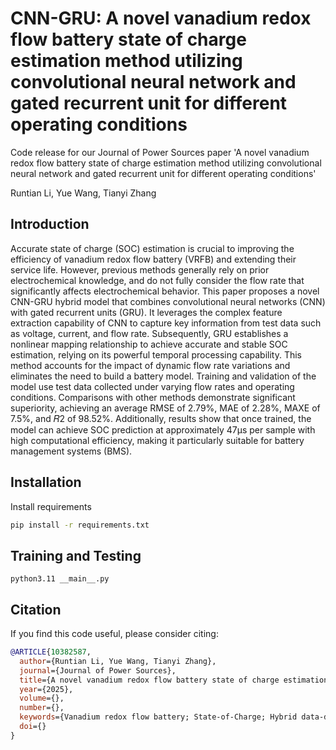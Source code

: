 # CNN-GRU: A novel vanadium redox flow battery state of charge estimation method utilizing convolutional neural network and gated recurrent unit for different operating conditions

Code release for our Journal of Power Sources paper 'A novel vanadium redox flow battery state of charge estimation method utilizing convolutional neural network and gated recurrent unit for different operating conditions'

Runtian Li, Yue Wang, Tianyi Zhang

## Introduction

Accurate state of charge (SOC) estimation is crucial to improving the efficiency of vanadium redox flow battery (VRFB) and extending their service life. However, previous methods generally rely on prior electrochemical knowledge, and do not fully consider the flow rate that significantly affects electrochemical behavior. This paper proposes a novel CNN-GRU hybrid model that combines convolutional neural networks (CNN) with gated recurrent units (GRU). It leverages the complex feature extraction capability of CNN to capture key information from test data such as voltage, current, and flow rate. Subsequently, GRU establishes a nonlinear mapping relationship to achieve accurate and stable SOC estimation, relying on its powerful temporal processing capability. This method accounts for the impact of dynamic flow rate variations and eliminates the need to build a battery model. Training and validation of the model use test data collected under varying flow rates and operating conditions. Comparisons with other methods demonstrate significant superiority, achieving an average RMSE of 2.79%, MAE of 2.28%, MAXE of 7.5%, and 𝑅2 of 98.52%. Additionally, results show that once trained, the model can achieve SOC prediction at approximately 47μs per sample with high computational efficiency, making it particularly suitable for battery management systems (BMS).


## Installation
Install requirements

```sh
pip install -r requirements.txt
```

## Training and Testing

```
python3.11 __main__.py
```

## Citation
If you find this code useful, please consider citing: 

```bibtex
@ARTICLE{10382587,
  author={Runtian Li, Yue Wang, Tianyi Zhang},
  journal={Journal of Power Sources}, 
  title={A novel vanadium redox flow battery state of charge estimation method utilizing convolutional neural network and gated recurrent unit for different operating conditions}, 
  year={2025},
  volume={},
  number={},
  keywords={Vanadium redox flow battery; State-of-Charge; Hybrid data-driven model; Flow rate; Convolutional neural network; Gate recurrent unit},  
  doi={}
}
```
